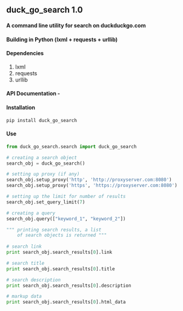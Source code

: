 ## duck_go_search 1.0
#### A command line utility for search on duckduckgo.com
#### Building in Python (lxml + requests + urllib)
#### Dependencies
1. lxml
2. requests
3. urllib

#### API Documentation - 


#### Installation 
```
pip install duck_go_search
```


#### Use 
```python
from duck_go_search.search import duck_go_search

# creating a search object
search_obj = duck_go_search()

# setting up proxy (if any)
search_obj.setup_proxy('http', 'http://proxyserver.com:8080')
search_obj.setup_proxy('https', 'https://proxyserver.com:8080')

# setting up the limit for number of results
search_obj.set_query_limit(7)

# creating a query
search_obj.query(["keyword_1", "keyword_2"])

""" printing search results, a list 
    of search objects is returned """
    
# search link
print search_obj.search_results[0].link

# search title
print search_obj.search_results[0].title

# search description
print search_obj.search_results[0].description

# markup data 
print search_obj.search_results[0].html_data
```		
